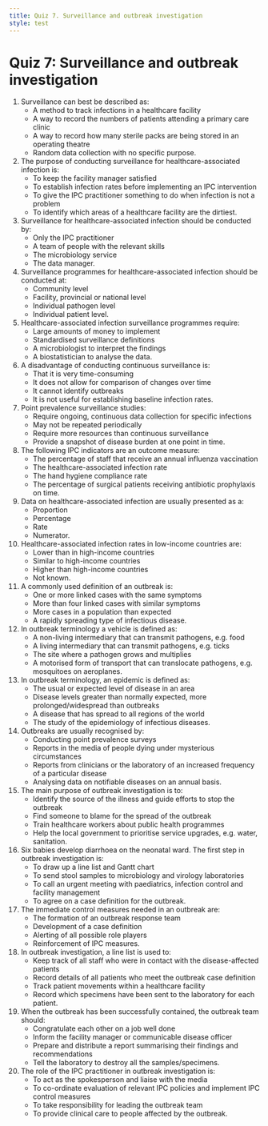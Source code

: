 ```yaml
---
title: Quiz 7. Surveillance and outbreak investigation
style: test
---
```


# Quiz 7: Surveillance and outbreak investigation

1.	Surveillance can best be described as:
	+	A method to track infections in a healthcare facility
	-	A way to record the numbers of patients attending a primary care clinic
	-	A way to record how many sterile packs are being stored in an operating theatre
	-	Random data collection with no specific purpose.
2.	The purpose of conducting surveillance for healthcare-associated infection is:
	-	To keep the facility manager satisfied 
	+	To establish infection rates before implementing an IPC intervention 
	-	To give the IPC practitioner something to do when infection is not a problem
	-	To identify which areas of a healthcare facility are the dirtiest.
3.	Surveillance for healthcare-associated infection should be conducted by: 
	-	Only the IPC practitioner 
	+	A team of people with the relevant skills
	-	The microbiology service
	-	The data manager.
4.	Surveillance programmes for healthcare-associated infection should be conducted at:
	-	Community level
	+	Facility, provincial or national level
	-	Individual pathogen level 
	-	Individual patient level.
5.	Healthcare-associated infection surveillance programmes require: 
	-	Large amounts of money to implement
	+	Standardised surveillance definitions 
	-	A microbiologist to interpret the findings
	-	A biostatistician to analyse the data.
6.	A disadvantage of conducting continuous surveillance is: 
	+	That it is very time-consuming
	-	It does not allow for comparison of changes over time
	-	It cannot identify outbreaks
	-	It is not useful for establishing baseline infection rates.
7.	Point prevalence surveillance studies:
	-	Require ongoing, continuous data collection for specific infections
	-	May not be repeated periodically 
	-	Require more resources than continuous surveillance
	+	Provide a snapshot of disease burden at one point in time.
8.	The following IPC indicators are an outcome measure:
	-	The percentage of staff that receive an annual influenza vaccination
	+	The healthcare-associated infection rate
	-	The hand hygiene compliance rate
	-	The percentage of surgical patients receiving antibiotic prophylaxis on time.
9.	Data on healthcare-associated infection are usually presented as a:
	-	Proportion
	-	Percentage
	+	Rate
	-	Numerator.
10.	Healthcare-associated infection rates in low-income countries are:
	-	Lower than in high-income countries
	-	Similar to high-income countries
	+	Higher than high-income countries 
	-	Not known. 
11.	A commonly used definition of an outbreak is:
	-	One or more linked cases with the same symptoms
	-	More than four linked cases with similar symptoms
	+	More cases in a population than expected
	-	A rapidly spreading type of infectious disease.
12.	In outbreak terminology a vehicle is defined as:
	+	A non-living intermediary that can transmit pathogens, e.g. food
	-	A living intermediary that can transmit pathogens, e.g. ticks
	-	The site where a pathogen grows and multiplies
	-	A motorised form of transport that can translocate pathogens, e.g. mosquitoes on aeroplanes.
13.	In outbreak terminology, an epidemic is defined as:
	-	The usual or expected level of disease in an area
	+	Disease levels greater than normally expected, more prolonged/widespread than outbreaks
	-	A disease that has spread to all regions of the world
	-	The study of the epidemiology of infectious diseases.
14.	Outbreaks are usually recognised by:
	-	Conducting point prevalence surveys
	-	Reports in the media of people dying under mysterious circumstances
	+	Reports from clinicians or the laboratory of an increased frequency of a particular disease  
	-	Analysing data on notifiable diseases on an annual basis. 
15.	The main purpose of outbreak investigation is to: 
	+	Identify the source of the illness and guide efforts to stop the outbreak
	-	Find someone to blame for the spread of the outbreak
	-	Train healthcare workers about public health programmes
	-	Help the local government to prioritise service upgrades, e.g. water, sanitation.
16.	Six babies develop diarrhoea on the neonatal ward. The first step in outbreak investigation is: 
	-	To draw up a line list and Gantt chart
	-	To send stool samples to microbiology and virology laboratories
	+	To call an urgent meeting with paediatrics, infection control and facility management
	-	To agree on a case definition for the outbreak.
17.	The immediate control measures needed in an outbreak are:
	-	The formation of an outbreak response team
	-	Development of a case definition
	-	Alerting of all possible role players
	+	Reinforcement of IPC measures. 
18.	In outbreak investigation, a line list is used to:
	-	Keep track of all staff who were in contact with the disease-affected patients
	+	Record details of all patients who meet the outbreak case definition
	-	Track patient movements within a healthcare facility 
	-	Record which specimens have been sent to the laboratory for each patient.
19.	When the outbreak has been successfully contained, the outbreak team should: 
	-	Congratulate each other on a job well done
	-	Inform the facility manager or communicable disease officer
	+	Prepare and distribute a report summarising their findings and recommendations
	-	Tell the laboratory to destroy all the samples/specimens. 
20.	The role of the IPC practitioner in outbreak investigation is:
	-	To act as the spokesperson and liaise with the media
	+	To co-ordinate evaluation of relevant IPC policies and implement IPC control measures
	-	To take responsibility for leading the outbreak team
	-	To provide clinical care to people affected by the outbreak.
